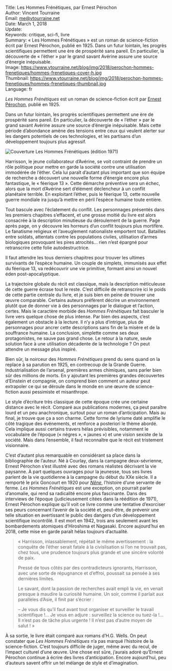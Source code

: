 Title:     Les Hommes Frénétiques, par Ernest Pérochon  
Author:    Vincent Tourraine  
Email:     me@vtourraine.net  
Date:      March 1, 2018  
Update:    
Keywords:  critique, sci-fi, livre  
Summary:   « Les Hommes Frénétiques » est un roman de science-fiction écrit par Ernest Pérochon, publié en 1925. Dans un futur lointain, les progrès scientifiques permettent une ère de prospérité sans pareil. En particulier, la découverte de « l’éther » par le grand savant Avérine assure une source d’énergie inépuisable.  
Image:     https://www.vtourraine.net/blog/img/2018/perochon-hommes-frenetiques/hommes-frenetiques-cover-h.jpg  
Thumbnail: https://www.vtourraine.net/blog/img/2018/perochon-hommes-frenetiques/hommes-frenetiques-thumbnail.jpg  
Language:  fr  

*Les Hommes Frénétiques* est un roman de science-fiction écrit par [Ernest Pérochon](https://fr.wikipedia.org/wiki/Ernest_Pérochon), publié en 1925.

Dans un futur lointain, les progrès scientifiques permettent une ère de prospérité sans pareil. En particulier, la découverte de « l’éther » par le grand savant Avérine assure une source d’énergie inépuisable. Mais cette période d’abondance amène des tensions entre ceux qui veulent alerter sur les dangers potentiels de ces technologies, et les partisans d’un développement toujours plus agressif.

![Couverture *Les Hommes Frénétiques* (édition 1971)](/blog/img/2018/perochon-hommes-frenetiques/hommes-frenetiques-cover-v.jpg)

Harrisson, le jeune collaborateur d’Avérine, se voit contraint de prendre un rôle politique pour mettre en garde la société contre une utilisation immodérée de l’éther. Cela lui paraît d’autant plus important que son équipe de recherche a découvert une nouvelle forme d’énergie encore plus fantastique, le « féerique 13 ». Cette démarche préventive sera un échec, alors que la mort d’Avérine sert d’élément déclencheur à un conflit planétaire terrible. En exploitant l’éther, puis le féerique 13, cette nouvelle guerre mondiale ira jusqu’à mettre en péril l’espèce humaine toute entière.

Tout bascule avec l’éclatement du conflit. Les personnages présentés dans les premiers chapitres s’effacent, et une grosse moitié du livre est alors consacrée à la description minutieuse du déroulement de la guerre. Page après page, on y découvre les horreurs d’un conflit toujours plus mortifère. Le fanatisme religieux et l’aveuglement nationaliste emportent tout. Batailles entre soldats, attentats contre les populations civiles, utilisation d’armes biologiques provoquant les pires atrocités... rien n’est épargné pour retranscrire cette folie autodestructrice.

Il faut attendre les tous derniers chapitres pour trouver les ultimes survivants de l’espèce humaine. Un couple de simplets, immunisés aux effet du féerique 13, va redécouvrir une vie primitive, formant ainsi un nouvel éden post-apocalyptique. 

La trajectoire globale du récit est classique, mais la description méticuleuse de cette guerre écrase tout le reste. C’est difficile de retranscrire ici le poids de cette partie centrale du livre, et je suis bien en peine de trouver une œuvre comparable. Certains auteurs préfèrent décrire un environnement plutôt que de donner vie à des personnages par le dialogue et l’action, certes. Mais le caractère morbide des *Hommes Frénétiques* fait basculer le livre vers quelque chose de plus intense. Par bien des aspects, c’est également un obstacle à la lecture. Il n’y a plus d’intrigue, plus de personnages pour ancrer cette descriptions sans fin de la misère et de la souffrance humaine. La conclusion, simplette comme ses deux protagonistes, ne sauve pas grand chose. Le retour à la nature, seule solution face à une utilisation décadente de la technologie ? On peut attendre un message plus inspiré.

Bien sûr, la noirceur des *Hommes Frénétiques* prend du sens quand on la replace à sa parution en 1925, en contrecoup de la Grande Guerre. Industrialisation de l’arsenal, premières armes chimiques, sans parler bien sûr des millions de morts. En y ajoutant les premières grandes découvertes d’Einstein et compagnie, on comprend bien comment un auteur peut extrapoler ce qui se déroule dans le monde en une œuvre de science-fiction aussi pessimiste et misanthrope.

Le style d’écriture très classique de cette époque crée une certaine distance avec le récit. Comparé aux publications modernes, ça peut paraître lourd et un peu anachronique, surtout pour un roman d’anticipation. Mais au final, je trouve que ça a son charme. Cette forme de lyrisme daté amplifie le côté tragique des événements, et renforce a posteriori le thème abordé. Cela implique aussi certains travers hélas prévisibles, notamment le vocabulaire de l’époque (« nègres », « jaunes ») et une vision sexiste de la société. Mais dans l’ensemble, il faut reconnaître que le récit est tristement visionnaire.

C’est d’autant plus remarquable en considérant sa place dans la bibliographie de l’auteur. Né à Courlay, dans la campagne deux-sévrienne, Ernest Pérochon s’est illustré avec des romans réalistes décrivant la vie paysanne. À part quelques ouvrages pour la jeunesse, tous ses livres parlent de la vie quotidienne à la campagne du début du XXe siècle. Il a remporté le prix Goncourt en 1920 pour [*Nêne*](https://fr.wikipedia.org/wiki/Nêne), l’histoire d’une servante de ferme. *Les Hommes Frénétiques* est une exception, on pourrait parler d’anomalie, qui rend sa radicalité encore plus fascinante. Dans des interviews de l’époque (judicieusement citées dans la réédition de 1971), Ernest Pérochon explique qu’il voit ce livre comme une tentative d’exorciser ses peurs concernant l’avenir de la société et, peut-être, de prévenir une telle situation en avertissant le public des dangers d’un développement scientifique incontrôlé. Il est mort en 1942, trois ans seulement avant les bombardements atomiques d’Hiroshima et Nagasaki. Encore aujourd’hui en 2018, cette mise en garde paraît hélas toujours d’actualité.

> « Harrisson, inlassablement, répétait le même avertissement : la conquête de l’éther serait fatale à la civislisation si l’on ne trouvait pas, chez tous, une prudence toujours plus grande et une sincère volonté de paix.
> 
> Pressé de tous côtés par des contradicteurs ignorants, Harrisson, avec une sorte de répugnance et d’effroi, poussait sa pensée à ses dernières limites.
> 
> Le savant, dont la passion de recherches avait empli la vie, en venait presque à maudire la curiosité humaine. Un soir, comme il parlait aux parallèles d’Asie, il finit par s’écrier :
> 
> – Je vous dis qu’il faut avant tout organiser et surveiller le travail scientifique !... Je vous en adjure : surveillez la science ou tuez-la !... Il n’est pas de tâche plus urgente ! Il n’est pas d’autre moyen de salut ! »

À sa sortie, le livre était comparé aux romans d’H.G. Wells. On peut constater que *Les Hommes Frénétiques* n’a pas marqué l’histoire de la science-fiction. C’est toujours difficile de juger, même avec du recul, de l’impact culturel d’une œuvre. Une chose est sûre, j’aurais adoré qu’Ernest Pérochon continue à écrire des livres d’anticipation. Encore aujourd’hui, peu d’auteurs savent offrir un tel mélange de style et d’imagination.
